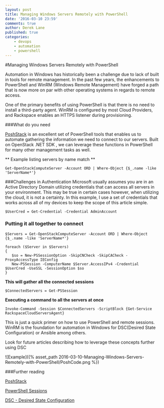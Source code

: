 ```yaml
---
layout: post
title: Managing Windows Servers Remotely with PowerShell
date: '2016-03-10 23:59'
comments: true
author: Derek Lane
published: true
categories:
    - devops
    - automation
    - powershell
---
```

#Managing Windows Servers Remotely with PowerShell

Automation in Windows has historically been a challenge due to lack of built in tools for remote management.  In the past few years, the enhancements to PowerShell and WinRM (Windows Remote Management) have forged a path that is now more on par with other operating systems in regards to remote access.

<!-- more -->

One of the primary benefits of using PowerShell is that there is no need to install a third-party agent. WinRM is configured by most Cloud Providers, and Rackspace enables an HTTPS listener during provisioning.

###What do you need

[PoshStack](https://developer.rackspace.com/blog/Introducing-PoshStack-the-PowerShell-client-for-OpenStack/) is an excellent set of PowerShell tools that enables us to automate gathering the information we need to connect to our servers.
Built on OpenStack .NET SDK , we can leverage these functions in PowerShell for many other management tasks as well.

** Example listing servers by name match **
	
	Get-OpenStackComputeServer -Account ORD | Where-Object {$_.name -like 'ServerName*'}

###Challenges in Authentication
Microsoft usually assumes you are in an Active Directory Domain utilizing credentials that can access all servers in your environment.  This may be true in certain cases however, when utilizing the cloud, it is not a certainty. In this example, I use a set of credentials that works across all of my devices to keep the scope of this article simple.
	
	
	$UserCred = Get-Credential -Credential AdminAccount
	
	
	
### Putting it all together to connect

	$Servers = Get-OpenStackComputeServer -Account ORD | Where-Object {$_.name -like 'ServerName*'}
 
    foreach ($Server in $Servers)
	{
	   $so = New-PSSessionOption -SkipCNCheck -SkipCACheck -ProxyAccessType IEConfig
	   New-PSSession -ComputerName $Server.AccessIPv4 -Credential $UserCred -UseSSL -SessionOption $so
	}

**This will gather all the connected sessions**

    $ConnectedServers = Get-PSSession
 
**Executing a command to all the servers at once**

	Invoke-Command -Session $ConnectedServers -ScriptBlock {Get-Service RackspaceCloudServersAgent}


This is just a quick primer on how to use PowerShell and remote sessions. WinRM is the foundation for automation in Windows for DSC(Desired State Configuration) or Ansible among others.

 Look for future articles describing how to leverage these concepts further using DSC

![Example]({% asset_path 2016-03-10-Managing-Windows-Servers-Remotely-with-PowerShell/PoshCode.png %})
 
###Further reading

[PoshStack](https://github.com/rackerlabs/PoshStack)

[PowerShell Sessions](https://technet.microsoft.com/en-us/library/hh849717.aspx)

[DSC - Desired State Configuration](https://blogs.technet.microsoft.com/privatecloud/2013/08/30/introducing-powershell-desired-state-configuration-dsc/)